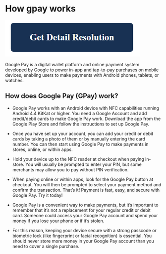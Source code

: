 # How gpay works


[![How gpay works](blue.png)](https://github.com/techwebie/how.gpay.works)

Google Pay is a digital wallet platform and online payment system developed by Google to power in-app and tap-to-pay purchases on mobile devices, enabling users to make payments with Android phones, tablets, or watches.


## How does Google Pay (GPay) work?

* Google Pay works with an Android device with NFC capabilities running Android 4.4 KitKat or higher. You need a Google Account and add credit/debit cards to make Google Pay work. Download the app from the Google Play Store and follow the instructions to set up Google Pay.

* Once you have set up your account, you can add your credit or debit cards by taking a photo of them or by manually entering the card number. You can then start using Google Pay to make payments in stores, online, or within apps.

* Hold your device up to the NFC reader at checkout when paying in-store. You will usually be prompted to enter your PIN, but some merchants may allow you to pay without PIN verification.   

* When paying online or within apps, look for the Google Pay button at checkout. You will then be prompted to select your payment method and confirm the transaction. That’s it! Payment is fast, easy, and secure with Google Pay. Try it today!

* Google Pay is a convenient way to make payments, but it’s important to remember that it’s not a replacement for your regular credit or debit card. Someone could access your Google Pay account and spend your money if you lose your phone or if it’s stolen.

* For this reason, keeping your device secure with a strong passcode or biometric lock (like fingerprint or facial recognition) is essential. You should never store more money in your Google Pay account than you need to cover a single purchase.

